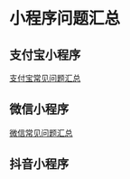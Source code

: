 # 小程序问题汇总

## 支付宝小程序

[支付宝常见问题汇总](../docs/Miniapp/01-支付宝开发常见问题汇总.md)

## 微信小程序

[微信常见问题汇总](../docs/Miniapp/02-微信开发常见问题汇总.md)

## 抖音小程序
